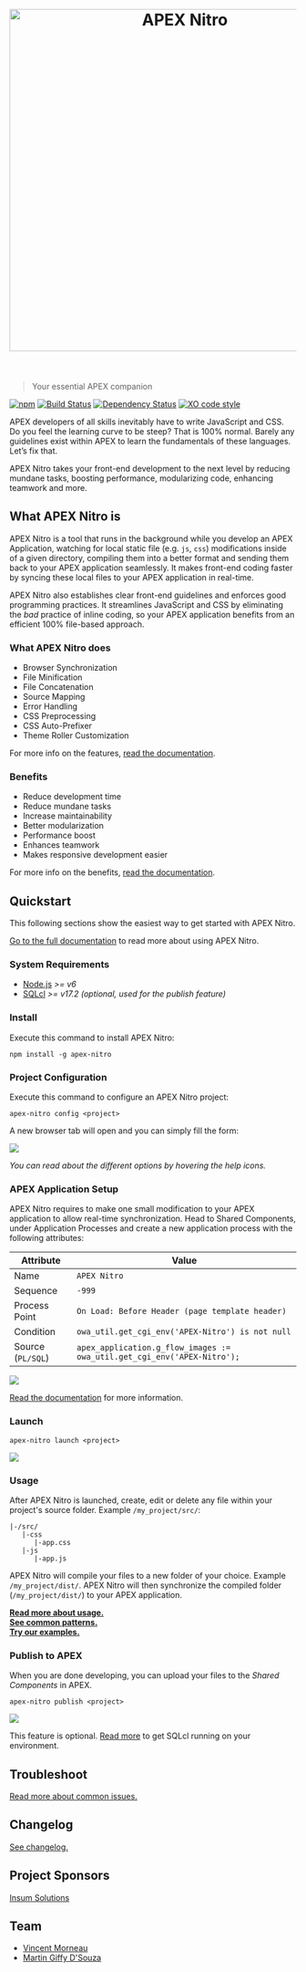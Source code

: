 <h1 align="center">
	<br>
	<img src="https://raw.githubusercontent.com/OraOpenSource/apex-nitro/master/docs/img/apex-nitro-logo.png" alt="APEX Nitro" width="600">
	<br>
	<br>
</h1>

> Your essential APEX companion

[![npm](https://img.shields.io/npm/v/apex-nitro.svg)](https://www.npmjs.com/package/apex-nitro) [![Build Status](https://travis-ci.org/OraOpenSource/apex-nitro.svg?branch=master)](https://travis-ci.org/OraOpenSource/apex-nitro) [![Dependency Status](https://david-dm.org/OraOpenSource/apex-nitro.svg)](https://david-dm.org/OraOpenSource/apex-nitro) [![XO code style](https://img.shields.io/badge/code_style-XO-5ed9c7.svg)](https://github.com/sindresorhus/xo)

APEX developers of all skills inevitably have to write JavaScript and CSS. Do you feel the learning curve to be steep? That is 100% normal. Barely any guidelines exist within APEX to learn the fundamentals of these languages. Let’s fix that.

APEX Nitro takes your front-end development to the next level by reducing mundane tasks, boosting performance, modularizing code, enhancing teamwork and more.

## What APEX Nitro is
APEX Nitro is a tool that runs in the background while you develop an APEX Application, watching for local static file (e.g. `js`, `css`) modifications inside of a given directory, compiling them into a better format and sending them back to your APEX application seamlessly. It makes front-end coding faster by syncing these local files to your APEX application in real-time.

APEX Nitro also establishes clear front-end guidelines and enforces good programming practices. It streamlines JavaScript and CSS by eliminating the *bad* practice of inline coding, so your APEX application benefits from an efficient 100% file-based approach.

### What APEX Nitro does  
- Browser Synchronization
- File Minification
- File Concatenation
- Source Mapping
- Error Handling
- CSS Preprocessing
- CSS Auto-Prefixer
- Theme Roller Customization

For more info on the features, [read the documentation](/docs/features.md).

### Benefits
- Reduce development time
- Reduce mundane tasks
- Increase maintainability
- Better modularization
- Performance boost
- Enhances teamwork
- Makes responsive development easier

For more info on the benefits, [read the documentation](/docs/benefits.md).

## Quickstart
This following sections show the easiest way to get started with APEX Nitro.

[Go to the full documentation](/docs/) to read more about using APEX Nitro.

### System Requirements
- [Node.js](https://nodejs.org) *>= v6*
- [SQLcl](http://www.oracle.com/technetwork/developer-tools/sqlcl/overview/index.html) *>= v17.2 (optional, used for the publish feature)*

### Install
Execute this command to install APEX Nitro:
```
npm install -g apex-nitro
```

### Project Configuration
Execute this command to configure an APEX Nitro project:
```
apex-nitro config <project>
```

A new browser tab will open and you can simply fill the form:

![](/docs/img/command-config.png)

*You can read about the different options by hovering the help icons.*

### APEX Application Setup
APEX Nitro requires to make one small modification to your APEX application to allow real-time synchronization. Head to Shared Components, under Application Processes and create a new application process with the following attributes:

Attribute | Value
--- | ---
Name | `APEX Nitro`
Sequence | `-999`
Process Point | `On Load: Before Header (page template header)`
Condition | `owa_util.get_cgi_env('APEX-Nitro') is not null`
Source (`PL/SQL`) | `apex_application.g_flow_images := owa_util.get_cgi_env('APEX-Nitro');` 

![](/docs/img/setup-application-process.png)

[Read the documentation](/docs/setup.md) for more information.

### Launch
```
apex-nitro launch <project>
```

![](/docs/img/command-launch.png)

### Usage
After APEX Nitro is launched, create, edit or delete any file within your project's source folder. Example `/my_project/src/`:
```
|-/src/
   |-css
      |-app.css
   |-js
      |-app.js
```

APEX Nitro will compile your files to a new folder of your choice. Example `/my_project/dist/`.
APEX Nitro will then synchronize the compiled folder (`/my_project/dist/`) to your APEX application.

[**Read more about usage.**](/docs/usage.md)  
[**See common patterns.**](/docs/patterns.md)  
[**Try our examples.**](/examples/)

### Publish to APEX
When you are done developing, you can upload your files to the *Shared Components* in APEX.

```
apex-nitro publish <project>
```

![](/docs/img/command-publish.png)

This feature is optional. [Read more](/docs/publish.md) to get SQLcl running on your environment.

## Troubleshoot
[Read more about common issues.](/docs/troubleshooting.md)

## Changelog
[See changelog.](changelog.md)

## Project Sponsors
[Insum Solutions](http://insum.ca/)

## Team
- [Vincent Morneau](https://github.com/vincentmorneau)
- [Martin Giffy D'Souza](https://github.com/martindsouza)
